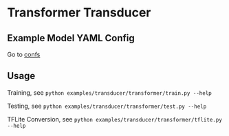 # Transformer Transducer

## Example Model YAML Config

Go to [confs](./confs/)

## Usage

Training, see `python examples/transducer/transformer/train.py --help`

Testing, see `python examples/transducer/transformer/test.py --help`

TFLite Conversion, see `python examples/transducer/transformer/tflite.py --help`

